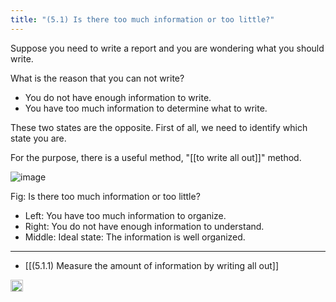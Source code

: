```yaml
---
title: "(5.1) Is there too much information or too little?"
---
```


Suppose you need to write a report and you are wondering what you should write.

What is the reason that you can not write?

- You do not have enough information to write.
- You have too much information to determine what to write.

These two states are the opposite. First of all, we need to identify which state you are.

For the purpose, there is a useful method, "[[to write all out]]" method.

![image](https://gyazo.com/72307f035bb1c5169b2ea2a4b0fdc4c2/thumb/1000)

Fig: Is there too much information or too little?

- Left: You have too much information to organize.
- Right: You do not have enough information to understand.
- Middle: Ideal state: The information is well organized.

---

- [[(5.1.1) Measure the amount of information by writing all out]]

<img src='https://scrapbox.io/api/pages/nishio-en/en/icon' alt='en.icon' height="19.5"/>